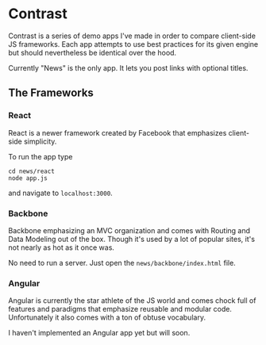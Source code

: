 # Contrast
Contrast is a series of demo apps I've made in order to compare client-side JS frameworks.
Each app attempts to use best practices for its given engine but should nevertheless be identical over the hood.

Currently "News" is the only app. It lets you post links with optional titles.


## The Frameworks

### React
React is a newer framework created by Facebook that emphasizes client-side simplicity.

To run the app type
```
cd news/react
node app.js
```
and navigate to ```localhost:3000```.

### Backbone
Backbone emphasizing an MVC organization and comes with Routing and Data Modeling
out of the box. Though it's used by a lot of popular sites, it's not nearly as
hot as it once was.

No need to run a server. Just open the ```news/backbone/index.html``` file.

### Angular
Angular is currently the star athlete of the JS world and comes chock full of features
and paradigms that emphasize reusable and modular code. Unfortunately it
also comes with a ton of obtuse vocabulary.

I haven't implemented an Angular app yet but will soon.
